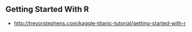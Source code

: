 ## Getting Started With R

- http://trevorstephens.com/kaggle-titanic-tutorial/getting-started-with-r